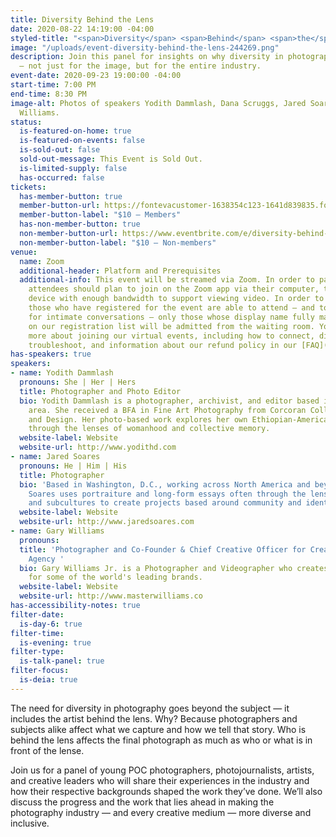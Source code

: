 ```yaml
---
title: Diversity Behind the Lens
date: 2020-08-22 14:19:00 -04:00
styled-title: "<span>Diversity</span> <span>Behind</span> <span>the</span> <span>Lens</span>"
image: "/uploads/event-diversity-behind-the-lens-244269.png"
description: Join this panel for insights on why diversity in photography matters
  — not just for the image, but for the entire industry.
event-date: 2020-09-23 19:00:00 -04:00
start-time: 7:00 PM
end-time: 8:30 PM
image-alt: Photos of speakers Yodith Dammlash, Dana Scruggs, Jared Soares, and Gary
  Williams.
status:
  is-featured-on-home: true
  is-featured-on-events: false
  is-sold-out: false
  sold-out-message: This Event is Sold Out.
  is-limited-supply: false
  has-occurred: false
tickets:
  has-member-button: true
  member-button-url: https://fontevacustomer-1638354c123-1641d839835.force.com/services/oauth2/authorize?client_id=3MVG9nthuDc9owbcOq7_07W.HriOQQPWTbMkrpOla.ajDQlTHf4_uby_mhwylcX.mJBU2O2SppTiZMS0J_HJd&response_type=code&redirect_uri=https://ikit.aiga.org/ikit_national_util/ikit-national-util-sso-redirect/&state=https%3A%2F%2Fdc.aiga.org%2Fevent%2Fdiversity-behind-the-lens%2F%3Fredirect_source%3Deventbrite_register
  member-button-label: "$10 — Members"
  has-non-member-button: true
  non-member-button-url: https://www.eventbrite.com/e/diversity-behind-the-lens-tickets-117848083791
  non-member-button-label: "$10 — Non-members"
venue:
  name: Zoom
  additional-header: Platform and Prerequisites
  additional-info: This event will be streamed via Zoom. In order to participate fully,
    attendees should plan to join on the Zoom app via their computer, tablet, or mobile
    device with enough bandwidth to support viewing video. In order to ensure only
    those who have registered for the event are able to attend — and to create space
    for intimate conversations — only those whose display name fully matches the name
    on our registration list will be admitted from the waiting room. You can find
    more about joining our virtual events, including how to connect, directions to
    troubleshoot, and information about our refund policy in our [FAQ](/faqs).
has-speakers: true
speakers:
- name: Yodith Dammlash
  pronouns: She | Her | Hers
  title: Photographer and Photo Editor
  bio: Yodith Dammlash is a photographer, archivist, and editor based in the DC Metropolitan
    area. She received a BFA in Fine Art Photography from Corcoran College of Art
    and Design. Her photo-based work explores her own Ethiopian-American ancestry
    through the lenses of womanhood and collective memory.
  website-label: Website
  website-url: http://www.yodithd.com
- name: Jared Soares
  pronouns: He | Him | His
  title: Photographer
  bio: 'Based in Washington, D.C., working across North America and beyond. Jared
    Soares uses portraiture and long-form essays often through the lens of sports
    and subcultures to create projects based around community and identity. '
  website-label: Website
  website-url: http://www.jaredsoares.com
- name: Gary Williams
  pronouns: 
  title: 'Photographer and Co-Founder & Chief Creative Officer for Creative Theory
    Agency '
  bio: Gary Williams Jr. is a Photographer and Videographer who creates digital content
    for some of the world's leading brands.
  website-label: Website
  website-url: http://www.masterwilliams.co
has-accessibility-notes: true
filter-date:
  is-day-6: true
filter-time:
  is-evening: true
filter-type:
  is-talk-panel: true
filter-focus:
  is-deia: true
---
```


The need for diversity in photography goes beyond the subject — it includes the artist behind the lens. Why? Because photographers and subjects alike affect what we capture and how we tell that story. Who is behind the lens affects the final photograph as much as who or what is in front of the lense.

Join us for a panel of young POC photographers, photojournalists, artists, and creative leaders who will share their experiences in the industry and how their respective backgrounds shaped the work they’ve done. We’ll also discuss the progress and the work that lies ahead in making the photography industry — and every creative medium — more diverse and inclusive.
